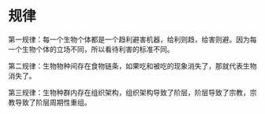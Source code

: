 # 规律

第一规律：每一个生物个体都是一个趋利避害机器，给利则趋，给害则避。因为每一个生物个体的立场不同，所以看待利害的标准不同。

第二规律：生物物种间存在食物链条，如果吃和被吃的现象消失了，那就代表生物消失了。

第三规律：生物种群内存在组织架构，组织架构导致了阶层，阶层导致了宗教，宗教导致了阶层周期性重组。
